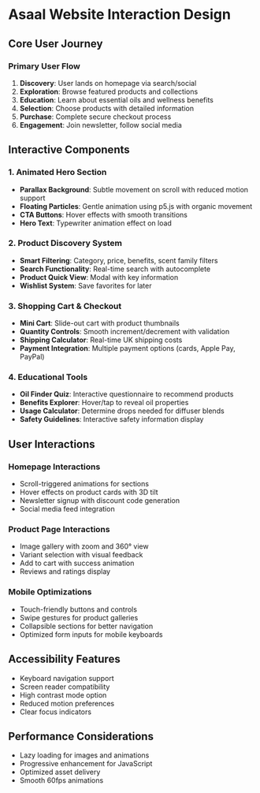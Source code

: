 # Asaal Website Interaction Design

## Core User Journey

### Primary User Flow
1. **Discovery**: User lands on homepage via search/social
2. **Exploration**: Browse featured products and collections
3. **Education**: Learn about essential oils and wellness benefits
4. **Selection**: Choose products with detailed information
5. **Purchase**: Complete secure checkout process
6. **Engagement**: Join newsletter, follow social media

## Interactive Components

### 1. Animated Hero Section
- **Parallax Background**: Subtle movement on scroll with reduced motion support
- **Floating Particles**: Gentle animation using p5.js with organic movement
- **CTA Buttons**: Hover effects with smooth transitions
- **Hero Text**: Typewriter animation effect on load

### 2. Product Discovery System
- **Smart Filtering**: Category, price, benefits, scent family filters
- **Search Functionality**: Real-time search with autocomplete
- **Product Quick View**: Modal with key information
- **Wishlist System**: Save favorites for later

### 3. Shopping Cart & Checkout
- **Mini Cart**: Slide-out cart with product thumbnails
- **Quantity Controls**: Smooth increment/decrement with validation
- **Shipping Calculator**: Real-time UK shipping costs
- **Payment Integration**: Multiple payment options (cards, Apple Pay, PayPal)

### 4. Educational Tools
- **Oil Finder Quiz**: Interactive questionnaire to recommend products
- **Benefits Explorer**: Hover/tap to reveal oil properties
- **Usage Calculator**: Determine drops needed for diffuser blends
- **Safety Guidelines**: Interactive safety information display

## User Interactions

### Homepage Interactions
- Scroll-triggered animations for sections
- Hover effects on product cards with 3D tilt
- Newsletter signup with discount code generation
- Social media feed integration

### Product Page Interactions
- Image gallery with zoom and 360° view
- Variant selection with visual feedback
- Add to cart with success animation
- Reviews and ratings display

### Mobile Optimizations
- Touch-friendly buttons and controls
- Swipe gestures for product galleries
- Collapsible sections for better navigation
- Optimized form inputs for mobile keyboards

## Accessibility Features
- Keyboard navigation support
- Screen reader compatibility
- High contrast mode option
- Reduced motion preferences
- Clear focus indicators

## Performance Considerations
- Lazy loading for images and animations
- Progressive enhancement for JavaScript
- Optimized asset delivery
- Smooth 60fps animations